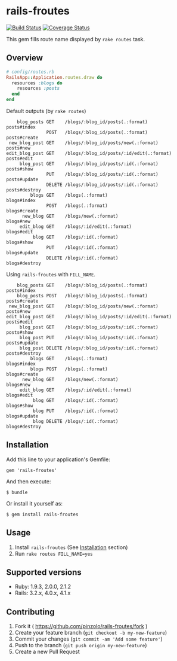# rails-froutes

[![Build Status](https://secure.travis-ci.org/pinzolo/rails-froutes.png)](http://travis-ci.org/pinzolo/rails-froutes)
[![Coverage Status](https://coveralls.io/repos/pinzolo/rails-froutes/badge.png)](https://coveralls.io/r/pinzolo/rails-froutes)

This gem fills route name displayed by `rake routes` task.

## Overview

```ruby
# config/routes.rb
RailsApp::Application.routes.draw do
  resources :blogs do
    resources :posts
  end
end
```

Default outputs (by `rake routes`)

```
    blog_posts GET    /blogs/:blog_id/posts(.:format)          posts#index
               POST   /blogs/:blog_id/posts(.:format)          posts#create
 new_blog_post GET    /blogs/:blog_id/posts/new(.:format)      posts#new
edit_blog_post GET    /blogs/:blog_id/posts/:id/edit(.:format) posts#edit
     blog_post GET    /blogs/:blog_id/posts/:id(.:format)      posts#show
               PUT    /blogs/:blog_id/posts/:id(.:format)      posts#update
               DELETE /blogs/:blog_id/posts/:id(.:format)      posts#destroy
         blogs GET    /blogs(.:format)                         blogs#index
               POST   /blogs(.:format)                         blogs#create
      new_blog GET    /blogs/new(.:format)                     blogs#new
     edit_blog GET    /blogs/:id/edit(.:format)                blogs#edit
          blog GET    /blogs/:id(.:format)                     blogs#show
               PUT    /blogs/:id(.:format)                     blogs#update
               DELETE /blogs/:id(.:format)                     blogs#destroy
```

Using `rails-froutes` with `FILL_NAME`.

```
    blog_posts GET    /blogs/:blog_id/posts(.:format)          posts#index
    blog_posts POST   /blogs/:blog_id/posts(.:format)          posts#create
 new_blog_post GET    /blogs/:blog_id/posts/new(.:format)      posts#new
edit_blog_post GET    /blogs/:blog_id/posts/:id/edit(.:format) posts#edit
     blog_post GET    /blogs/:blog_id/posts/:id(.:format)      posts#show
     blog_post PUT    /blogs/:blog_id/posts/:id(.:format)      posts#update
     blog_post DELETE /blogs/:blog_id/posts/:id(.:format)      posts#destroy
         blogs GET    /blogs(.:format)                         blogs#index
         blogs POST   /blogs(.:format)                         blogs#create
      new_blog GET    /blogs/new(.:format)                     blogs#new
     edit_blog GET    /blogs/:id/edit(.:format)                blogs#edit
          blog GET    /blogs/:id(.:format)                     blogs#show
          blog PUT    /blogs/:id(.:format)                     blogs#update
          blog DELETE /blogs/:id(.:format)                     blogs#destroy
```

## Installation

Add this line to your application's Gemfile:

    gem 'rails-froutes'

And then execute:

    $ bundle

Or install it yourself as:

    $ gem install rails-froutes

## Usage

1. Install `rails-froutes` (See [Installation](#installation) section)
1. Run `rake routes FILL_NAME=yes`

## Supported versions

- Ruby: 1.9.3, 2.0.0, 2.1.2
- Rails: 3.2.x, 4.0.x, 4.1.x

## Contributing

1. Fork it ( https://github.com/pinzolo/rails-froutes/fork )
2. Create your feature branch (`git checkout -b my-new-feature`)
3. Commit your changes (`git commit -am 'Add some feature'`)
4. Push to the branch (`git push origin my-new-feature`)
5. Create a new Pull Request
